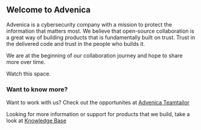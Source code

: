 ## Welcome to Advenica

Advenica is a cybersecurity company with a mission to protect the information that matters most.
We believe that open-source collaboration is a great way of building products that is fundamentally built on trust. Trust in the delivered code and trust in the people who builds it.

We are at the beginning of our collaboration journey and hope to share more over time.

Watch this space.

### Want to know more?
Want to work with us? Check out the opportunites at [Advenica Teamtailor](https://advenica.teamtailor.com/)

Looking for more information or support for products that we build, take a look at [Knowledge Base](https://advenica.github.io)
